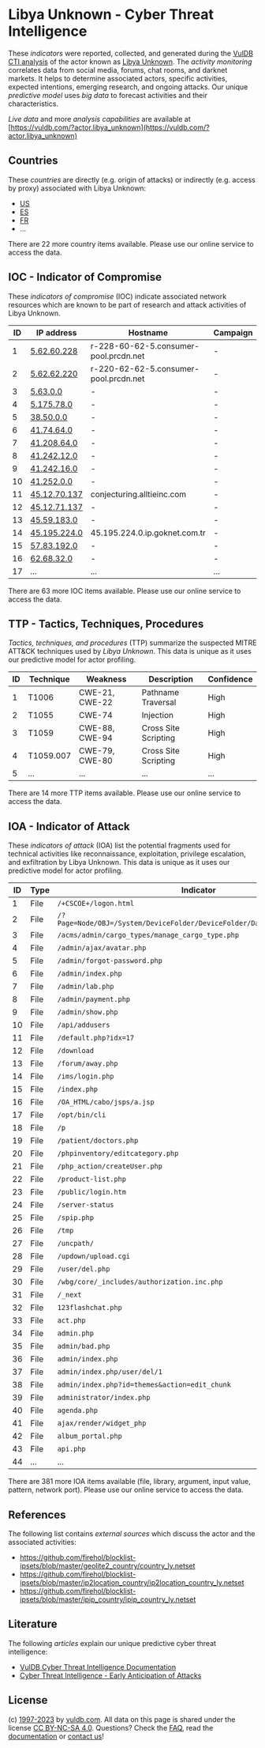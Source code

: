 # Libya Unknown - Cyber Threat Intelligence

These _indicators_ were reported, collected, and generated during the [VulDB CTI analysis](https://vuldb.com/?kb.cti) of the actor known as [Libya Unknown](https://vuldb.com/?actor.libya_unknown). The _activity monitoring_ correlates data from social media, forums, chat rooms, and darknet markets. It helps to determine associated actors, specific activities, expected intentions, emerging research, and ongoing attacks. Our unique _predictive model_ uses _big data_ to forecast activities and their characteristics.

_Live data_ and more _analysis capabilities_ are available at [https://vuldb.com/?actor.libya_unknown](https://vuldb.com/?actor.libya_unknown)

## Countries

These _countries_ are directly (e.g. origin of attacks) or indirectly (e.g. access by proxy) associated with Libya Unknown:

* [US](https://vuldb.com/?country.us)
* [ES](https://vuldb.com/?country.es)
* [FR](https://vuldb.com/?country.fr)
* ...

There are 22 more country items available. Please use our online service to access the data.

## IOC - Indicator of Compromise

These _indicators of compromise_ (IOC) indicate associated network resources which are known to be part of research and attack activities of Libya Unknown.

ID | IP address | Hostname | Campaign | Confidence
-- | ---------- | -------- | -------- | ----------
1 | [5.62.60.228](https://vuldb.com/?ip.5.62.60.228) | r-228-60-62-5.consumer-pool.prcdn.net | - | High
2 | [5.62.62.220](https://vuldb.com/?ip.5.62.62.220) | r-220-62-62-5.consumer-pool.prcdn.net | - | High
3 | [5.63.0.0](https://vuldb.com/?ip.5.63.0.0) | - | - | High
4 | [5.175.78.0](https://vuldb.com/?ip.5.175.78.0) | - | - | High
5 | [38.50.0.0](https://vuldb.com/?ip.38.50.0.0) | - | - | High
6 | [41.74.64.0](https://vuldb.com/?ip.41.74.64.0) | - | - | High
7 | [41.208.64.0](https://vuldb.com/?ip.41.208.64.0) | - | - | High
8 | [41.242.12.0](https://vuldb.com/?ip.41.242.12.0) | - | - | High
9 | [41.242.16.0](https://vuldb.com/?ip.41.242.16.0) | - | - | High
10 | [41.252.0.0](https://vuldb.com/?ip.41.252.0.0) | - | - | High
11 | [45.12.70.137](https://vuldb.com/?ip.45.12.70.137) | conjecturing.alltieinc.com | - | High
12 | [45.12.71.137](https://vuldb.com/?ip.45.12.71.137) | - | - | High
13 | [45.59.183.0](https://vuldb.com/?ip.45.59.183.0) | - | - | High
14 | [45.195.224.0](https://vuldb.com/?ip.45.195.224.0) | 45.195.224.0.ip.goknet.com.tr | - | High
15 | [57.83.192.0](https://vuldb.com/?ip.57.83.192.0) | - | - | High
16 | [62.68.32.0](https://vuldb.com/?ip.62.68.32.0) | - | - | High
17 | ... | ... | ... | ...

There are 63 more IOC items available. Please use our online service to access the data.

## TTP - Tactics, Techniques, Procedures

_Tactics, techniques, and procedures_ (TTP) summarize the suspected MITRE ATT&CK techniques used by _Libya Unknown_. This data is unique as it uses our predictive model for actor profiling.

ID | Technique | Weakness | Description | Confidence
-- | --------- | -------- | ----------- | ----------
1 | T1006 | CWE-21, CWE-22 | Pathname Traversal | High
2 | T1055 | CWE-74 | Injection | High
3 | T1059 | CWE-88, CWE-94 | Cross Site Scripting | High
4 | T1059.007 | CWE-79, CWE-80 | Cross Site Scripting | High
5 | ... | ... | ... | ...

There are 14 more TTP items available. Please use our online service to access the data.

## IOA - Indicator of Attack

These _indicators of attack_ (IOA) list the potential fragments used for technical activities like reconnaissance, exploitation, privilege escalation, and exfiltration by Libya Unknown. This data is unique as it uses our predictive model for actor profiling.

ID | Type | Indicator | Confidence
-- | ---- | --------- | ----------
1 | File | `/+CSCOE+/logon.html` | High
2 | File | `/?Page=Node/OBJ=/System/DeviceFolder/DeviceFolder/DateTime/Action=Submit` | High
3 | File | `/acms/admin/cargo_types/manage_cargo_type.php` | High
4 | File | `/admin/ajax/avatar.php` | High
5 | File | `/admin/forgot-password.php` | High
6 | File | `/admin/index.php` | High
7 | File | `/admin/lab.php` | High
8 | File | `/admin/payment.php` | High
9 | File | `/admin/show.php` | High
10 | File | `/api/addusers` | High
11 | File | `/default.php?idx=17` | High
12 | File | `/download` | Medium
13 | File | `/forum/away.php` | High
14 | File | `/ims/login.php` | High
15 | File | `/index.php` | Medium
16 | File | `/OA_HTML/cabo/jsps/a.jsp` | High
17 | File | `/opt/bin/cli` | Medium
18 | File | `/p` | Low
19 | File | `/patient/doctors.php` | High
20 | File | `/phpinventory/editcategory.php` | High
21 | File | `/php_action/createUser.php` | High
22 | File | `/product-list.php` | High
23 | File | `/public/login.htm` | High
24 | File | `/server-status` | High
25 | File | `/spip.php` | Medium
26 | File | `/tmp` | Low
27 | File | `/uncpath/` | Medium
28 | File | `/updown/upload.cgi` | High
29 | File | `/user/del.php` | High
30 | File | `/wbg/core/_includes/authorization.inc.php` | High
31 | File | `/_next` | Low
32 | File | `123flashchat.php` | High
33 | File | `act.php` | Low
34 | File | `admin.php` | Medium
35 | File | `admin/bad.php` | High
36 | File | `admin/index.php` | High
37 | File | `admin/index.php/user/del/1` | High
38 | File | `admin/index.php?id=themes&action=edit_chunk` | High
39 | File | `administrator/index.php` | High
40 | File | `agenda.php` | Medium
41 | File | `ajax/render/widget_php` | High
42 | File | `album_portal.php` | High
43 | File | `api.php` | Low
44 | ... | ... | ...

There are 381 more IOA items available (file, library, argument, input value, pattern, network port). Please use our online service to access the data.

## References

The following list contains _external sources_ which discuss the actor and the associated activities:

* https://github.com/firehol/blocklist-ipsets/blob/master/geolite2_country/country_ly.netset
* https://github.com/firehol/blocklist-ipsets/blob/master/ip2location_country/ip2location_country_ly.netset
* https://github.com/firehol/blocklist-ipsets/blob/master/ipip_country/ipip_country_ly.netset

## Literature

The following _articles_ explain our unique predictive cyber threat intelligence:

* [VulDB Cyber Threat Intelligence Documentation](https://vuldb.com/?kb.cti)
* [Cyber Threat Intelligence - Early Anticipation of Attacks](https://www.scip.ch/en/?labs.20201022)

## License

(c) [1997-2023](https://vuldb.com/?kb.changelog) by [vuldb.com](https://vuldb.com/?kb.about). All data on this page is shared under the license [CC BY-NC-SA 4.0](https://creativecommons.org/licenses/by-nc-sa/4.0/). Questions? Check the [FAQ](https://vuldb.com/?kb.faq), read the [documentation](https://vuldb.com/?kb) or [contact us](https://vuldb.com/?contact)!
